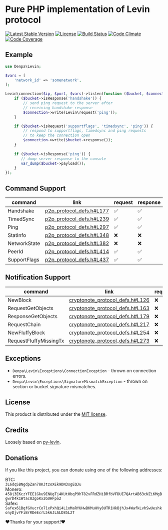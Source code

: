 # Pure PHP implementation of Levin protocol
[![Latest Stable Version](https://poser.pugx.org/denpa/php-levin/v/stable)](https://packagist.org/packages/denpa/php-levin)
[![License](https://poser.pugx.org/denpa/php-levin/license)](https://packagist.org/packages/denpa/php-levin)
[![Build Status](https://travis-ci.org/denpamusic/php-levin.svg)](https://travis-ci.org/denpamusic/php-levin)
[![Code Climate](https://codeclimate.com/github/denpamusic/php-levin/badges/gpa.svg)](https://codeclimate.com/github/denpamusic/php-levin)
[![Code Coverage](https://codeclimate.com/github/denpamusic/php-levin/badges/coverage.svg)](https://codeclimate.com/github/denpamusic/php-levin/coverage)


## Example
```php
use Denpa\Levin;

$vars = [
    'network_id' => 'somenetwork',
];

Levin\connection($ip, $port, $vars)->listen(function ($bucket, $connection) {
    if ($bucket->isResponse('handshake')) {
        // send ping request to the server after 
        // receiving handshake response
        $connection->write(Levin\request('ping'));
    }

    if ($bucket->isRequest('supportflags', 'timedsync', 'ping')) {
        // respond to supportflags, timedsync and ping requests
        // to keep the connection open
        $connection->write($bucket->response());
    }
    
    if ($bucket->isResponse('ping')) {
       // dump server response to the console
       var_dump($bucket->payload());
    }
});
```

## Command Support
| command      | link                                                                                  | request | response |
|--------------|---------------------------------------------------------------------------------------|---------|----------|
| Handshake    | [p2p_protocol_defs.h#L177](https://github.com/monero-project/monero/blob/master/src/p2p/p2p_protocol_defs.h#L177) | ✅       | ✅        |
| TimedSync    | [p2p_protocol_defs.h#L239](https://github.com/monero-project/monero/blob/master/src/p2p/p2p_protocol_defs.h#L239) | ✅       | ✅        |
| Ping         | [p2p_protocol_defs.h#L297](https://github.com/monero-project/monero/blob/master/src/p2p/p2p_protocol_defs.h#L297) | ✅       | ✅        |
| StatInfo     | [p2p_protocol_defs.h#L348](https://github.com/monero-project/monero/blob/master/src/p2p/p2p_protocol_defs.h#L348) | ❌       | ❌        |
| NetworkState | [p2p_protocol_defs.h#L382](https://github.com/monero-project/monero/blob/master/src/p2p/p2p_protocol_defs.h#L382) | ❌       | ❌        |
| PeerId       | [p2p_protocol_defs.h#L414](https://github.com/monero-project/monero/blob/master/src/p2p/p2p_protocol_defs.h#L414) | ✅       | ✅        |
| SupportFlags | [p2p_protocol_defs.h#L437](https://github.com/monero-project/monero/blob/master/src/p2p/p2p_protocol_defs.h#L437) | ✅       | ✅        |


## Notification Support
| command                | link                                                                                                         | request |
|------------------------|--------------------------------------------------------------------------------------------------------------|---------|
| NewBlock               | [cryptonote_protocol_defs.h#L126](https://github.com/monero-project/monero/blob/master/src/cryptonote_protocol/cryptonote_protocol_defs.h#L126) | ❌       |
| RequestGetObjects      | [cryptonote_protocol_defs.h#L163](https://github.com/monero-project/monero/blob/master/src/cryptonote_protocol/cryptonote_protocol_defs.h#L163) | ❌       |
| ResponseGetObjects     | [cryptonote_protocol_defs.h#L179](https://github.com/monero-project/monero/blob/master/src/cryptonote_protocol/cryptonote_protocol_defs.h#L179) | ❌       |
| RequestChain           | [cryptonote_protocol_defs.h#L217](https://github.com/monero-project/monero/blob/master/src/cryptonote_protocol/cryptonote_protocol_defs.h#L217) | ❌       |
| NewFluffyBlock         | [cryptonote_protocol_defs.h#L254](https://github.com/monero-project/monero/blob/master/src/cryptonote_protocol/cryptonote_protocol_defs.h#L254) | ❌       |
| RequestFluffyMissingTx | [cryptonote_protocol_defs.h#L273](https://github.com/monero-project/monero/blob/master/src/cryptonote_protocol/cryptonote_protocol_defs.h#L273) | ❌       |

## Exceptions
* `Denpa\Levin\Exceptions\ConnectionException` - thrown on connection errors.
* `Denpa\Levin\Exceptions\SignatureMismatchException` - thrown on section or bucket signature mismatches.

## License
This product is distributed under the [MIT license](https://github.com/denpamusic/php-levin/blob/master/LICENSE).

## Credits
Loosely based on [py-levin](https://github.com/xmrdsc/py-levin).

## Donations
If you like this project, you can donate using one of the following addresses:

BTC:  
`3L6dqSBNgdpZan78KJtzoXEk9DN3sgEQJu`  
Monero:  
`458j3EKczYFEE1Gku9ENUgTj4KUtHbqP9hT82vFRdZHiBRfbVFDUE7QArtAB63cNZiKMgBgwrD4k1Wtac8ZgoKx2GUHFpo2`  
Safex:  
`Safex61BqfGVucrCo71xPxhQi4L1oMaRYUHwBKMuHVy8UTR1HkBjhJx4WafkLvhSwUeshkonyDjvYFiBrRDeEcrL5k6JLALD85L2T`  

❤Thanks for your support!❤
